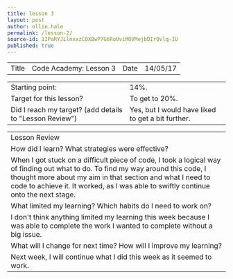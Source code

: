 ```yaml
---
title: lesson 3
layout: post
author: ollie.hale
permalink: /lesson-2/
source-id: 1IPaRYJLlnxxzCOXBwP7G6RoUviMOVMejbDIrQvlq-IU
published: true
---
```

<table>
  <tr>
    <td>Title</td>
    <td>Code Academy: Lesson 3</td>
    <td>Date</td>
    <td>14/05/17</td>
  </tr>
</table>


<table>
  <tr>
    <td>Starting point:</td>
    <td>14%.</td>
  </tr>
  <tr>
    <td>Target for this lesson?</td>
    <td>To get to 20%.</td>
  </tr>
  <tr>
    <td>Did I reach my target?
(add details to "Lesson Review")</td>
    <td>Yes, but I would have liked to get a bit further.</td>
  </tr>
</table>


<table>
  <tr>
    <td>Lesson Review</td>
  </tr>
  <tr>
    <td>How did I learn? What strategies were effective?</td>
  </tr>
  <tr>
    <td>When I got stuck on a difficult piece of code, I took a logical way of finding out what to do. To find my way around  this code, I thought more about my aim in that section and what I need to code to achieve it. It worked, as I was able to swiftly continue onto the next stage.</td>
  </tr>
  <tr>
    <td>What limited my learning? Which habits do I need to work on?</td>
  </tr>
  <tr>
    <td>I don't think anything limited my learning this week because I was able to complete the work I wanted to complete without a big issue.</td>
  </tr>
  <tr>
    <td>What will I change for next time? How will I improve my learning?</td>
  </tr>
  <tr>
    <td>Next week, I will continue what I did this week as it seemed to work.</td>
  </tr>
</table>


